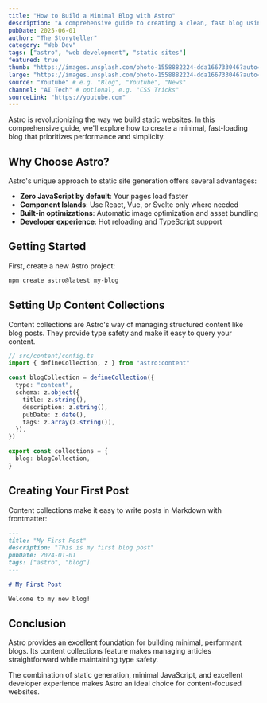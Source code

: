 ```yaml
---
title: "How to Build a Minimal Blog with Astro"
description: "A comprehensive guide to creating a clean, fast blog using Astro's static site generation capabilities."
pubDate: 2025-06-01
author: "The Storyteller"
category: "Web Dev"
tags: ["astro", "web development", "static sites"]
featured: true
thumb: "https://images.unsplash.com/photo-1558882224-dda166733046?auto=format&fit=crop&w=400&q=80"
large: "https://images.unsplash.com/photo-1558882224-dda166733046?auto=format&fit=crop&w=2400&q=80"
source: "Youtube" # e.g. "Blog", "Youtube", "News"
channel: "AI Tech" # optional, e.g. "CSS Tricks"
sourceLink: "https://youtube.com"
---
```


Astro is revolutionizing the way we build static websites. In this comprehensive guide, we'll explore how to create a minimal, fast-loading blog that prioritizes performance and simplicity.

## Why Choose Astro?

Astro's unique approach to static site generation offers several advantages:

- **Zero JavaScript by default**: Your pages load faster
- **Component Islands**: Use React, Vue, or Svelte only where needed
- **Built-in optimizations**: Automatic image optimization and asset bundling
- **Developer experience**: Hot reloading and TypeScript support

## Getting Started

First, create a new Astro project:

```bash
npm create astro@latest my-blog
```

## Setting Up Content Collections

Content collections are Astro's way of managing structured content like blog posts. They provide type safety and make it easy to query your content.

```typescript
// src/content/config.ts
import { defineCollection, z } from "astro:content"

const blogCollection = defineCollection({
  type: "content",
  schema: z.object({
    title: z.string(),
    description: z.string(),
    pubDate: z.date(),
    tags: z.array(z.string()),
  }),
})

export const collections = {
  blog: blogCollection,
}
```

## Creating Your First Post

Content collections make it easy to write posts in Markdown with frontmatter:

```markdown
---
title: "My First Post"
description: "This is my first blog post"
pubDate: 2024-01-01
tags: ["astro", "blog"]
---

# My First Post

Welcome to my new blog!
```

## Conclusion

Astro provides an excellent foundation for building minimal, performant blogs. Its content collections feature makes managing articles straightforward while maintaining type safety.

The combination of static generation, minimal JavaScript, and excellent developer experience makes Astro an ideal choice for content-focused websites.
